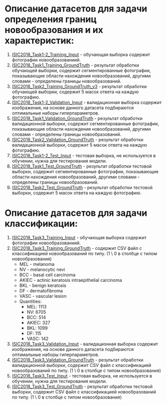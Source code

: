 # Описание датасетов для задачи определения границ новообразования и их характеристик:
1. [ISIC2018_Task1-2_Training_Input](https://disk.yandex.ru/d/ltui3Ovrlww-vQ) - обучающая выборка содержит фотографии новообразованиий.
2. [ISIC2018_Task1_Training_GroundTruth](https://disk.yandex.ru/d/MCnY7SCJnhg1gA) - результат обработки обучающей выборки, содержит сегментированные фотографии, показывающие области нахождения новообразований, другими словами - определены границы новообразований.
3. [ISIC2018_Task2_Training_GroundTruth_v3](https://disk.yandex.ru/d/zE38pqePiPmIfw) - результат обработки обучающей выборки, содержит 5 масок ответа на каждую фотографию.
4. [ISIC2018_Task1-2_Validation_Input](https://disk.yandex.ru/d/EKiA9nceuM4pAw) - валидационная выборка содержит изображения, на основе данного датасета подбираются оптимальные наборы гиперпараметров.
5. [ISIC2018_Task1_Validation_GroundTruth](https://disk.yandex.ru/d/wGyOmQkx-zHZIQ) - результат обработки валидационной выборки, содержит сегментированные фотографии, показывающие области нахождения новообразований, другими словами - определены границы новообразований.
6. [ISIC2018_Task2_Validation_GroundTruth](https://disk.yandex.ru/d/_Q-rzyp30evQHA) - результат обработки валидационной выборки, содержит 5 масок ответа на каждую фотографию.
7. [ISIC2018_Task1-2_Test_Input](https://disk.yandex.ru/d/pPbsLaXIyQgsFg) - тестовая выборка, не используется в обучении, нужна для тестирования модели.
8. [ISIC2018_Task1_Test_GroundTruth](https://disk.yandex.ru/d/qWN8-Co4mhmK5Q) - результат обработки тестовой выборки, содержит сегментированные фотографии, показывающие области нахождения новообразований, другими словами - определены границы новообразований.
9. [ISIC2018_Task2_Test_GroundTruth](https://disk.yandex.ru/d/AUUaFACGLnimWA) - результат обработки тестовой выборки, содержит 5 масок ответа на каждую фотографию.

# Описание датасетов для задачи классификации:
1. [ISIC2018_Task3_Training_Input](https://disk.yandex.ru/d/T3-12lvh5bhJCQ) - обучающая выборка содержит фотографии новообразованиий.
2. [ISIC2018_Task3_Training_GroundTruth](https://disk.yandex.ru/d/0rgFF8TyHB38GA) - содержит CSV файл с классификацией новообразований по типу. (1 \ 0 в столбце с типом новообразования)
   * MEL - melanoma
   * NV - melanocytic nevi
   * BCC - basal cell carcinoma
   * AKIEC - actinic keratosis intraepithelial carcinoma
   * BKL - benign keratosis
   * DF - dermatofibroma
   * VASC - vascular lesion
   * Quantities:
     - MEL: 1113	
     - NV: 6705	
     - BCC: 514	
     - AKIEC: 327	
     - BKL: 1099	
     - DF: 115	
     - VASC: 142
3. [ISIC2018_Task3_Validation_Input](https://disk.yandex.ru/d/GZ0sgy9be5bY_w) - валидационная выборка содержит изображения, на основе данного датасета подбираются оптимальные наборы гиперпараметров.
4. [ISIC2018_Task3_Validation_GroundTruth](https://disk.yandex.ru/d/izblELCRRG2QWQ) - результат обработки валидационной выборки, содержит CSV файл с классификацией новообразований по типу. (1 \ 0 в столбце с типом новообразования)
5. [ISIC2018_Task3_Test_Input](https://disk.yandex.ru/d/rVU1NiiFezEWxA) - тестовая выборка, не используется в обучении, нужна для тестирования модели.
6. [ISIC2018_Task3_Test_GroundTruth](https://disk.yandex.ru/d/M9j1vuRcW_F-ig) - результат обработки тестовой выборки, содержит CSV файл с классификацией новообразований по типу. (1 \ 0 в столбце с типом новообразования)